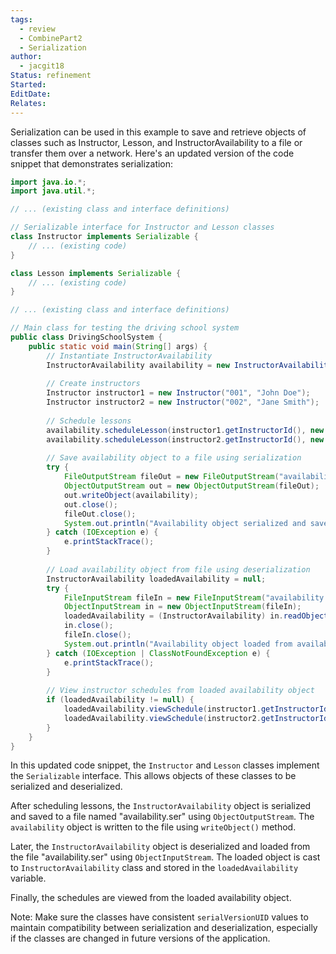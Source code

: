 ```yaml
---
tags:
  - review
  - CombinePart2
  - Serialization
author:
  - jacgit18
Status: refinement
Started: 
EditDate: 
Relates:
---
```

Serialization can be used in this example to save and retrieve objects of classes such as Instructor, Lesson, and InstructorAvailability to a file or transfer them over a network. Here's an updated version of the code snippet that demonstrates serialization:

```java
import java.io.*;
import java.util.*;

// ... (existing class and interface definitions)

// Serializable interface for Instructor and Lesson classes
class Instructor implements Serializable {
    // ... (existing code)
}

class Lesson implements Serializable {
    // ... (existing code)
}

// ... (existing class and interface definitions)

// Main class for testing the driving school system
public class DrivingSchoolSystem {
    public static void main(String[] args) {
        // Instantiate InstructorAvailability
        InstructorAvailability availability = new InstructorAvailability();
        
        // Create instructors
        Instructor instructor1 = new Instructor("001", "John Doe");
        Instructor instructor2 = new Instructor("002", "Jane Smith");
        
        // Schedule lessons
        availability.scheduleLesson(instructor1.getInstructorId(), new Lesson("001", "Lesson 1", "Introduction to Driving", instructor1.getInstructorId()));
        availability.scheduleLesson(instructor2.getInstructorId(), new Lesson("002", "Lesson 2", "Defensive Driving Techniques", instructor2.getInstructorId()));
        
        // Save availability object to a file using serialization
        try {
            FileOutputStream fileOut = new FileOutputStream("availability.ser");
            ObjectOutputStream out = new ObjectOutputStream(fileOut);
            out.writeObject(availability);
            out.close();
            fileOut.close();
            System.out.println("Availability object serialized and saved to availability.ser");
        } catch (IOException e) {
            e.printStackTrace();
        }
        
        // Load availability object from file using deserialization
        InstructorAvailability loadedAvailability = null;
        try {
            FileInputStream fileIn = new FileInputStream("availability.ser");
            ObjectInputStream in = new ObjectInputStream(fileIn);
            loadedAvailability = (InstructorAvailability) in.readObject();
            in.close();
            fileIn.close();
            System.out.println("Availability object loaded from availability.ser");
        } catch (IOException | ClassNotFoundException e) {
            e.printStackTrace();
        }
        
        // View instructor schedules from loaded availability object
        if (loadedAvailability != null) {
            loadedAvailability.viewSchedule(instructor1.getInstructorId());
            loadedAvailability.viewSchedule(instructor2.getInstructorId());
        }
    }
}
```

In this updated code snippet, the `Instructor` and `Lesson` classes implement the `Serializable` interface. This allows objects of these classes to be serialized and deserialized.

After scheduling lessons, the `InstructorAvailability` object is serialized and saved to a file named "availability.ser" using `ObjectOutputStream`. The `availability` object is written to the file using `writeObject()` method.

Later, the `InstructorAvailability` object is deserialized and loaded from the file "availability.ser" using `ObjectInputStream`. The loaded object is cast to `InstructorAvailability` class and stored in the `loadedAvailability` variable.

Finally, the schedules are viewed from the loaded availability object.

Note: Make sure the classes have consistent `serialVersionUID` values to maintain compatibility between serialization and deserialization, especially if the classes are changed in future versions of the application.